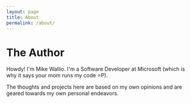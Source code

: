 ```yaml
---
layout: page
title: About
permalink: /about/
---
```


# The Author

Howdy! I'm Mike Wallio. I'm a Software Developer at Microsoft (which is why it says your mom runs my code =P).

The thoughts and projects here are based on my own opinions and are geared towards my own personal endeavors.